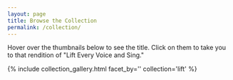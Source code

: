 ```yaml
---
layout: page
title: Browse the Collection
permalink: /collection/
---
```


Hover over the thumbnails below to see the title. Click on them to take you to that rendition of "Lift Every Voice and Sing."


{% include collection_gallery.html facet_by='' collection='lift' %}

<!-- <ul>
    {% for item in site.lift %}
        <li><a href="{{ site.baseurl }}/lift/{{ item.pid }}/">{{ item.label }}</a></li>
    {% endfor %}
</ul> -->



